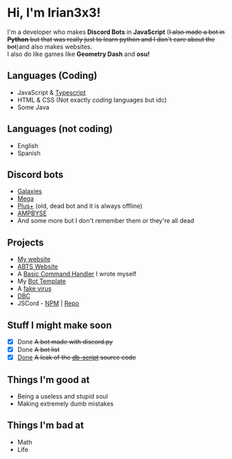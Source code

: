 # Hi, I'm Irian3x3!
I'm a developer who makes **Discord Bots** in **JavaScript** (~~I also made a bot in **Python** but that was really just to learn python and I don't care about the bot~~)and also makes websites.  
I also do like games like **Geometry Dash** and **osu!**
## Languages (Coding)
- JavaScript & [Typescript](https://www.typescriptlang.org)
- HTML & CSS (Not exactly *coding* languages but idc)
- Some Java
## Languages (not coding)
- English
- Spanish
## Discord bots
- [Galaxies](https://discord.com/api/oauth2/authorize?client_id=754403987100270682&permissions=470150358&scope=bot "A multi-purpose moderation bot!")
- [Mega](https://bit.ly/31jHDNu "A multi-purpose bot")
- [Plus+](https://discord.com/api/oauth2/authorize?client_id=736576975627354202&permissions=8&scope=bot "An old bot which is always offline and just dead") (old, dead bot and it is always offline)
- [AMPBYSE](../../../../../Irian3x3/AMPBYSE "My first commando bot")
- And some more but I don't remember them or they're all dead
## Projects
- [My website](https://irian3x3.xyz)
- [ABTS Website](https://bot-creations.github.io)
- A [Basic Command Handler](https://github.com/Irian3x3/basic-command-handler) I wrote myself
- My [Bot Template](../../../bot-template)
- A [fake virus](../../../fake-virus)
- [DBC](https://discordbot-creation.github.io)
- JSCord - [NPM](https://npmjs.com/package/javascript-cord) | [Repo](../../../js-cord)
## Stuff I might make soon
- [x] Done ~~A bot made with discord.py~~
- [x] Done ~~A bot list~~
- [x] [Done](../../../../Irian3x3/db-script-leaked) ~~A leak of the [db-script](https://www.db-script.xyz) source code~~
## Things I'm good at
- Being a useless and stupid soul
- Making extremely dumb mistakes
## Things I'm bad at
- Math
- Life
